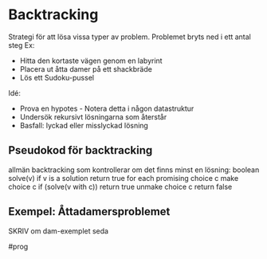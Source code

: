 # Backtracking
Strategi för att lösa vissa typer av problem. Problemet bryts ned i ett antal steg
Ex:
- Hitta den kortaste vägen genom en labyrint
- Placera ut åtta damer på ett shackbräde
- Lös ett Sudoku-pussel

Idé:
- Prova en hypotes
		- Notera detta i någon datastruktur
- Undersök rekursivt lösningarna som återstår
- Basfall: lyckad eller misslyckad lösning

## Pseudokod för backtracking
allmän backtracking som kontrollerar om det finns minst en lösning:
boolean solve(v)
	if v is a solution
		return true
	for each promising choice c
		make choice c
		if  (solve(v with c))
			return true
		unmake choice c
	return false

## Exempel: Åttadamersproblemet
SKRIV om dam-exemplet seda 


#prog 